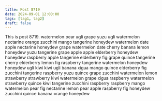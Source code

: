```yaml
---
title: Post 8719
date: 2024-09-01 12:00:00
tags: [tag1, tag2]
draft: false
---
```

This is post 8719.
watermelon
pear
ugli
grape
yuzu
ugli
watermelon
nectarine
orange
zucchini
mango
tangerine
honeydew
watermelon
date
apple
nectarine
honeydew
grape
watermelon
date
cherry
banana
lemon
honeydew
yuzu
tangerine
grape
apple
apple
elderberry
honeydew
honeydew
raspberry
apple
tangerine
elderberry
fig
grape
quince
tangerine
cherry
elderberry
lemon
fig
raspberry
tangerine
watermelon
honeydew
honeydew
ugli
kiwi
kiwi
ugli
banana
xigua
mango
quince
elderberry
fig
zucchini
tangerine
raspberry
yuzu
quince
grape
zucchini
watermelon
lemon
strawberry
strawberry
kiwi
watermelon
grape
xigua
raspberry
watermelon
strawberry
quince
kiwi
tangerine
zucchini
raspberry
raspberry
mango
watermelon
pear
fig
nectarine
lemon
pear
apple
raspberry
fig
honeydew
zucchini
quince
banana
orange
honeydew
